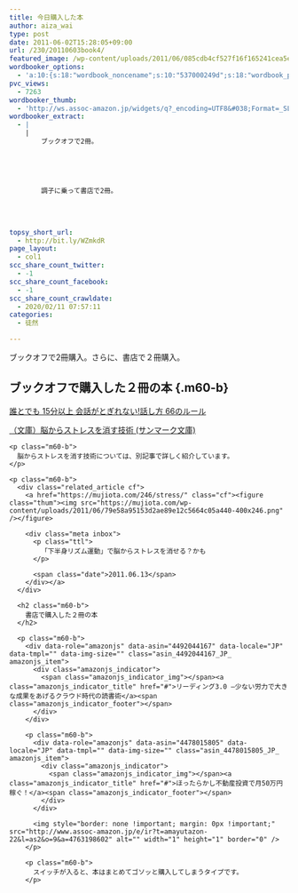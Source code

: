```yaml
---
title: 今日購入した本
author: aiza_wai
type: post
date: 2011-06-02T15:28:05+09:00
url: /230/20110603book4/
featured_image: /wp-content/uploads/2011/06/085cdb4cf527f16f165241cea5e8abc7.png
wordbooker_options:
  - 'a:10:{s:18:"wordbook_noncename";s:10:"537000249d";s:18:"wordbook_page_post";s:15:"148216695246471";s:18:"wordbook_orandpage";s:1:"2";s:23:"wordbook_default_author";s:1:"1";s:23:"wordbook_extract_length";s:3:"256";s:19:"wordbook_actionlink";s:3:"300";s:26:"wordbooker_publish_default";s:2:"on";s:18:"wordbook_attribute";s:12:"無印発信";s:29:"wordbooker_status_update_text";s:35:": New blog post :  %title% - %link%";s:20:"wordbook_comment_get";s:2:"on";}'
pvc_views:
  - 7263
wordbooker_thumb:
  - 'http://ws.assoc-amazon.jp/widgets/q?_encoding=UTF8&#038;Format=_SL160_&#038;ASIN=4883998304&#038;MarketPlace=JP&#038;ID=AsinImage&#038;WS=1&#038;tag=amayutazon-22&#038;ServiceVersion=20070822'
wordbooker_extract:
  - |
    |
        ブックオフで2冊。
        
        
        
        
        
        調子に乗って書店で2冊。
        
        
        
        
topsy_short_url:
  - http://bit.ly/WZmkdR
page_layout:
  - col1
scc_share_count_twitter:
  - -1
scc_share_count_facebook:
  - -1
scc_share_count_crawldate:
  - 2020/02/11 07:57:11
categories:
  - 徒然

---
```

<p class="m60-b">
  ブックオフで2冊購入。さらに、書店で２冊購入。
</p>

<p class="m60-b">
  <!--more-->
</p>

## ブックオフで購入した２冊の本 {.m60-b}

<p class="m60-b">
  <div data-role="amazonjs" data-asin="4883998304" data-locale="JP" data-tmpl="" data-img-size="" class="asin_4883998304_JP_ amazonjs_item">
    <div class="amazonjs_indicator">
      <span class="amazonjs_indicator_img"></span><a class="amazonjs_indicator_title" href="#">誰とでも 15分以上 会話がとぎれない!話し方 66のルール</a><span class="amazonjs_indicator_footer"></span>
    </div>
  </div>
  
  <p class="m60-b">
    <div data-role="amazonjs" data-asin="4763160095" data-locale="JP" data-tmpl="" data-img-size="" class="asin_4763160095_JP_ amazonjs_item">
      <div class="amazonjs_indicator">
        <span class="amazonjs_indicator_img"></span><a class="amazonjs_indicator_title" href="#">（文庫）脳からストレスを消す技術 (サンマーク文庫)</a><span class="amazonjs_indicator_footer"></span>
      </div>
    </div>
    
    <p class="m60-b">
      脳からストレスを消す技術については、別記事で詳しく紹介しています。
    </p>
    
    <p class="m60-b">
      <div class="related_article cf">
        <a href="https://mujiota.com/246/stress/" class="cf"><figure class="thum"><img src="https://mujiota.com/wp-content/uploads/2011/06/79e58a95153d2ae89e12c5664c05a440-400x246.png" /></figure>
        
        <div class="meta inbox">
          <p class="ttl">
            「下半身リズム運動」で脳からストレスを消せる？かも
          </p>
          
          <span class="date">2011.06.13</span>
        </div></a>
      </div>
      
      <h2 class="m60-b">
        書店で購入した２冊の本
      </h2>
      
      <p class="m60-b">
        <div data-role="amazonjs" data-asin="4492044167" data-locale="JP" data-tmpl="" data-img-size="" class="asin_4492044167_JP_ amazonjs_item">
          <div class="amazonjs_indicator">
            <span class="amazonjs_indicator_img"></span><a class="amazonjs_indicator_title" href="#">リーディング3.0 ―少ない労力で大きな成果をあげるクラウド時代の読書術</a><span class="amazonjs_indicator_footer"></span>
          </div>
        </div>
        
        <p class="m60-b">
          <div data-role="amazonjs" data-asin="4478015805" data-locale="JP" data-tmpl="" data-img-size="" class="asin_4478015805_JP_ amazonjs_item">
            <div class="amazonjs_indicator">
              <span class="amazonjs_indicator_img"></span><a class="amazonjs_indicator_title" href="#">ほったらかし不動産投資で月50万円稼ぐ！</a><span class="amazonjs_indicator_footer"></span>
            </div>
          </div>
          
          <img style="border: none !important; margin: 0px !important;" src="http://www.assoc-amazon.jp/e/ir?t=amayutazon-22&l=as2&o=9&a=4763198602" alt="" width="1" height="1" border="0" />
        </p>
        
        <p class="m60-b">
          スイッチが入ると、本はまとめてゴソッと購入してしまうタイプです。
        </p>